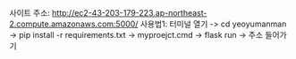 사이트 주소: http://ec2-43-203-179-223.ap-northeast-2.compute.amazonaws.com:5000/
사용법1: 터미널 열기 -> cd yeoyumanman -> pip install -r requirements.txt -> myproejct.cmd -> flask run -> 주소 들어가기